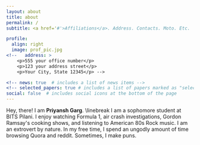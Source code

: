 ```yaml
---
layout: about
title: about
permalink: /
subtitle: <a href='#'>Affiliations</a>. Address. Contacts. Moto. Etc.

profile:
  align: right
  image: prof_pic.jpg
<!--   address: >
    <p>555 your office number</p>
    <p>123 your address street</p>
    <p>Your City, State 12345</p> -->

<!-- news: true  # includes a list of news items -->
<!-- selected_papers: true # includes a list of papers marked as "selected={true}" --> -->
social: false  # includes social icons at the bottom of the page
---
```


Hey, there! I am **Priyansh Garg**. \linebreak
I am a sophomore student at BITS Pilani.  I enjoy watching Formula 1, air crash investigations, Gordon Ramsay's cooking shows, and listening to American 80s Rock music. I am an extrovert by nature.   In my free time, I spend an ungodly amount of time browsing Quora and reddit. Sometimes, I make puns.

<!-- Put your address / P.O. box / other info right below your picture. You can also disable any these elements by editing `profile` property of the YAML header of your `_pages/about.md`. Edit `_bibliography/papers.bib` and Jekyll will render your [publications page](/al-folio/publications/) automatically. -->

<!-- Link to your social media connections, too. This theme is set up to use [Font Awesome icons](http://fortawesome.github.io/Font-Awesome/) and [Academicons](https://jpswalsh.github.io/academicons/), like the ones below. Add your Facebook, Twitter, LinkedIn, Google Scholar, or just disable all of them. -->

